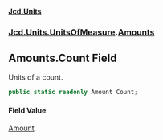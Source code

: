 #### [Jcd.Units](index.md 'index')
### [Jcd.Units.UnitsOfMeasure](Jcd.Units.UnitsOfMeasure.md 'Jcd.Units.UnitsOfMeasure').[Amounts](Jcd.Units.UnitsOfMeasure.Amounts.md 'Jcd.Units.UnitsOfMeasure.Amounts')

## Amounts.Count Field

Units of a count.

```csharp
public static readonly Amount Count;
```

#### Field Value
[Amount](Jcd.Units.UnitTypes.Amount.md 'Jcd.Units.UnitTypes.Amount')